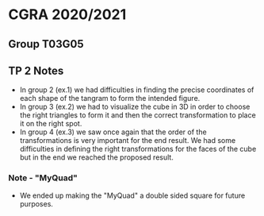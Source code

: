 # CGRA 2020/2021

## Group T03G05

## TP 2 Notes

- In group 2 (ex.1) we had difficulties in finding the precise coordinates of each shape of the tangram to form the intended figure.
- In group 3 (ex.2) we had to visualize the cube in 3D in order to choose the right triangles to form it and then the correct transformation to place it on the right spot.
- In group 4 (ex.3) we saw once again that the order of the transformations is very important for the end result. We had some difficulties in defining the right transformations for the faces of the cube but in the end we reached the proposed result.

### Note - "MyQuad"
- We ended up making the "MyQuad" a double sided square for future purposes.
